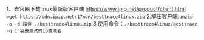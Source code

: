 1、去官网下载linux最新版客户端 https://www.ipip.net/product/client.html  
`wget https://cdn.ipip.net/17mon/besttrace4linux.zip`
2.解压客户端:`unzip -o -d 路径 ./besttrace4linux.zip` 
3.使用命令：`./besttrace4linux/besttrace -q 1 需要测试的ip或域名`
